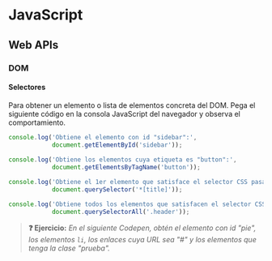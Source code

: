 # JavaScript
## Web APIs

### DOM

#### Selectores

Para obtener un elemento o lista de elementos concreta del DOM. Pega el siguiente código en la consola JavaScript del navegador y observa el comportamiento.

```js
console.log('Obtiene el elemento con id "sidebar":', 
            document.getElementById('sidebar'));
            
console.log('Obtiene los elementos cuya etiqueta es "button":', 
            document.getElementsByTagName('button'));

console.log('Obtiene el 1er elemento que satisface el selector CSS pasado:',
            document.querySelector('*[title]'));

console.log('Obtiene todos los elementos que satisfacen el selector CSS pasado:',
            document.querySelectorAll('.header'));
```

> **❓ Ejercicio:** _En el siguiente Codepen, obtén el elemento con id "pie", los elementos `li`, los enlaces cuya URL sea "#" y los elementos que tenga la clase "prueba"._

<div class="codepen" data-prefill data-height="300" data-theme-id="light" data-default-tab="js,html" data-editable="true" style="opacity:0">
  <pre data-lang="html">&lt;body>
&lt;header>&lt;h1>Cabecera&lt;/h1>&lt;/header>
&lt;nav>
  &lt;ul>
    &lt;li>&lt;a href="#">Menú 1&lt;/a>&lt;/li>
    &lt;li>&lt;a href="#">Menú 2&lt;/a>&lt;/li>
  &lt;/ul>
&lt;/nav>
&lt;footer>&lt;p id="pie">Pie de página&lt;/p>&lt;/footer>
&lt;body></pre>
  <pre data-lang="js">// Elemento id "pie"
// Elementos "li"
// Enlaces a "#"
// Elementos con clase "prueba"
</pre></div>